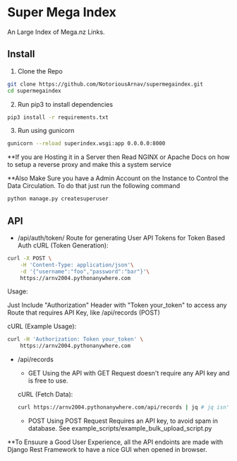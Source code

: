 # Super Mega Index
An Large Index of Mega.nz Links.

## Install
1. Clone the Repo
```bash
git clone https://github.com/NotoriousArnav/supermegaindex.git
cd supermegaindex
```
2. Run pip3 to install dependencies
```bash
pip3 install -r requirements.txt
```
3. Run using gunicorn
```bash
gunicorn --reload superindex.wsgi:app 0.0.0.0:8000
```

**If you are Hosting it in a Server then Read NGINX or Apache Docs on how to setup a reverse proxy and make this a system service

**Also Make Sure you have a Admin Account on the Instance to Control the Data Circulation. To do that just run the following command
```bash
python manage.py createsuperuser
```

## API
- /api/auth/token/
Route for generating User API Tokens for Token Based Auth
cURL (Token Generation):
```bash
curl -X POST \
    -H 'Content-Type: application/json'\
    -d '{"username":"foo","password":"bar"}'\
    https://arnv2004.pythonanywhere.com
```

Usage:

Just Include "Authorization" Header with "Token your_token" to access any Route that requires API Key, like /api/records (POST)

cURL (Example Usage):
```bash
curl -H 'Authorization: Token your_token' \
    https://arnv2004.pythonanywhere.com
```

- /api/records
    - GET
    Using the API with GET Request doesn't require any API key and is free to use.

    cURL (Fetch Data):
    ```bash
    curl https://arnv2004.pythonanywhere.com/api/records | jq # jq isn't required but is a nice to have tool :)
    ```
    - POST
    Using POST Request Requires an API key, to avoid spam in database. See example_scripts/example_bulk_upload_script.py

**To Ensuure a Good User Experience, all the API endoints are made with Django Rest Framework to have a nice GUI when opened in browser.
